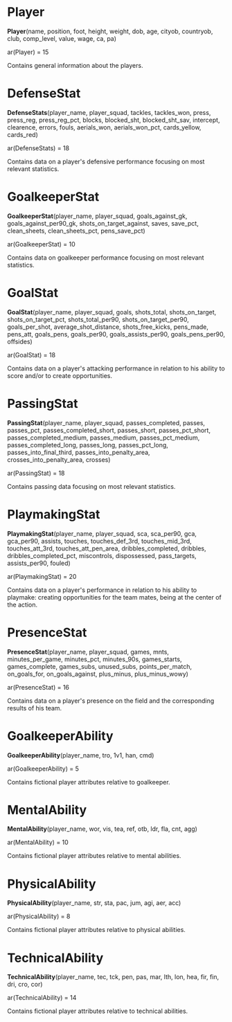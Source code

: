 # Player

**Player**(name, position, foot, height, weight, dob, age, cityob, countryob, club, comp_level, value, wage, ca, pa)

ar(Player) = 15

Contains general information about the players.

# DefenseStat

**DefenseStats**(player_name, player_squad, tackles, tackles_won, press, press_reg, press_reg_pct, blocks, blocked_sht, blocked_sht_sav, intercept, clearence, errors, fouls, aerials_won, aerials_won_pct, cards_yellow, cards_red)

ar(DefenseStats) = 18

Contains data on a player's defensive performance focusing on most relevant statistics.

# GoalkeeperStat

**GoalkeeperStat**(player_name, player_squad, goals_against_gk, goals_against_per90_gk, shots_on_target_against, saves, save_pct, clean_sheets, clean_sheets_pct, pens_save_pct)

ar(GoalkeeperStat) = 10

Contains data on goalkeeper performance focusing on most relevant statistics.

# GoalStat

**GoalStat**(player_name, player_squad, goals, shots_total, shots_on_target, shots_on_target_pct, shots_total_per90, shots_on_target_per90, goals_per_shot, average_shot_distance, shots_free_kicks, pens_made, pens_att, goals_pens, goals_per90, goals_assists_per90, goals_pens_per90, offsides)

ar(GoalStat) = 18

Contains data on a player's attacking performance in relation to his ability to score and/or to create opportunities.

# PassingStat

**PassingStat**(player_name, player_squad, passes_completed, passes, passes_pct, passes_completed_short, passes_short, passes_pct_short, passes_completed_medium, passes_medium, passes_pct_medium, passes_completed_long, passes_long, passes_pct_long, passes_into_final_third, passes_into_penalty_area, crosses_into_penalty_area, crosses)

ar(PassingStat) = 18

Contains passing data focusing on most relevant statistics.

# PlaymakingStat

**PlaymakingStat**(player_name, player_squad, sca, sca_per90, gca, gca_per90, assists, touches, touches_def_3rd, touches_mid_3rd, touches_att_3rd, touches_att_pen_area, dribbles_completed, dribbles, dribbles_completed_pct, miscontrols, dispossessed, pass_targets, assists_per90, fouled)

ar(PlaymakingStat) = 20

Contains data on a player's performance in relation to his ability to playmake: creating opportunities for the team mates, being at the center of the action.

# PresenceStat

**PresenceStat**(player_name, player_squad, games, mnts, minutes_per_game, minutes_pct, minutes_90s, games_starts, games_complete, games_subs, unused_subs, points_per_match, on_goals_for, on_goals_against, plus_minus, plus_minus_wowy)

ar(PresenceStat) = 16

Contains data on a player's presence on the field and the corresponding results of his team.

# GoalkeeperAbility

**GoalkeeperAbility**(player_name, tro, 1v1, han, cmd)

ar(GoalkeeperAbility) = 5

Contains fictional player attributes relative to goalkeeper.

# MentalAbility

**MentalAbility**(player_name, wor, vis, tea, ref, otb, ldr, fla, cnt, agg)

ar(MentalAbility) = 10

Contains fictional player attributes relative to mental abilities.

# PhysicalAbility

**PhysicalAbility**(player_name, str, sta, pac, jum, agi, aer, acc)

ar(PhysicalAbility) = 8

Contains fictional player attributes relative to physical abilities.

# TechnicalAbility

**TechnicalAbility**(player_name, tec, tck, pen, pas, mar, lth, lon, hea, fir, fin, dri, cro, cor)

ar(TechnicalAbility) = 14

Contains fictional player attributes relative to technical abilities.